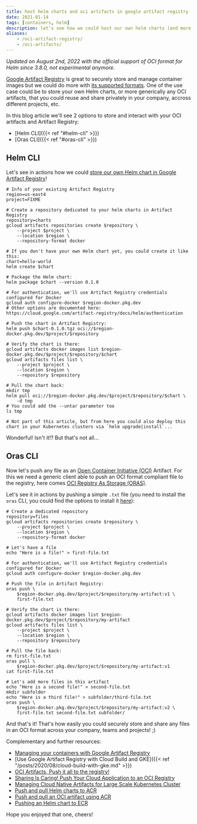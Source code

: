 ```yaml
---
title: host helm charts and oci artifacts in google artifact registry
date: 2021-01-14
tags: [containers, helm]
description: let's see how we could host our own helm charts (and more generically, any oci artifacts) in google artifact registry
aliases:
    - /oci-artifact-registry/
    - /oci-artifacts/
---
```

_Updated on August 2nd, 2022 with the official support of OCI format for Helm since 3.8.0, not experimental anymore._

[Google Artifact Registry](https://cloud.google.com/blog/products/devops-sre/artifact-registry-is-ga) is great to securely store and manage container images but we could do more with [its supported formats](https://cloud.google.com/artifact-registry/docs/supported-formats). One of the use case could be to store your own Helm charts, or more generically any OCI artifacts, that you could reuse and share privately in your company, accross different projects, etc.

In this blog article we'll see 2 options to store and interact with your OCI artifacts and Artifact Registry:
- [Helm CLI]({{< ref "#helm-cli" >}})
- [Oras CLI]({{< ref "#oras-cli" >}})

## Helm CLI

Let's see in actions how we could [store our own Helm chart in Google Artifact Registry](https://cloud.google.com/artifact-registry/docs/helm)!
```
# Info of your existing Artifact Registry
region=us-east4
project=FIXME

# Create a repository dedicated to your helm charts in Artifact Registry
repository=charts
gcloud artifacts repositories create $repository \
    --project $project \
    --location $region \
    --repository-format docker

# If you don't have your own Helm chart yet, you could create it like this:
chart=hello-world
helm create $chart

# Package the Helm chart:
helm package $chart --version 0.1.0

# For authentication, we'll use Artifact Registry credentials configured for Docker
gcloud auth configure-docker $region-docker.pkg.dev
# Other options are documented here: https://cloud.google.com/artifact-registry/docs/helm/authentication

# Push the chart in Artifact Registry:
helm push $chart-0.1.0.tgz oci://$region-docker.pkg.dev/$project/$repository

# Verify the chart is there:
gcloud artifacts docker images list $region-docker.pkg.dev/$project/$repository/$chart
gcloud artifacts files list \
    --project $project \
    --location $region \
    --repository $repository

# Pull the chart back:
mkdir tmp
helm pull oci://$region-docker.pkg.dev/$project/$repository/$chart \
    -d tmp
# You could add the --untar parameter too    
ls tmp

# Not part of this article, but from here you could also deploy this chart in your Kubernetes clusters via `helm upgrade|install`...
```

Wonderful! Isn't it!? But that's not all...

## Oras CLI

Now let's push any file as an [Open Container Initiative (OCI)](https://opencontainers.org/) Artifact. For this we need a generic client able to push an OCI format compliant file to the registry, here comes [OCI Registry As Storage (ORAS)](https://oras.land/).

Let's see it in actions by pushing a simple `.txt` file (you need to install the `oras` CLI, you could find the options to install it [here](https://oras.land/cli/)):
```
# Create a dedicated repository
repository=files
gcloud artifacts repositories create $repository \
    --project $project \
    --location $region \
    --repository-format docker

# Let's have a file
echo "Here is a file!" > first-file.txt

# For authentication, we'll use Artifact Registry credentials configured for Docker
gcloud auth configure-docker $region-docker.pkg.dev

# Push the file in Artifact Registry:
oras push \
    $region-docker.pkg.dev/$project/$repository/my-artifact:v1 \
    first-file.txt

# Verify the chart is there:
gcloud artifacts docker images list $region-docker.pkg.dev/$project/$repository/my-artifact
gcloud artifacts files list \
    --project $project \
    --location $region \
    --repository $repository

# Pull the file back:
rm first-file.txt
oras pull \
    $region-docker.pkg.dev/$project/$repository/my-artifact:v1
cat first-file.txt

# Let's add more files in this artifact
echo "Here is a second file!" > second-file.txt
mkdir subfolder
echo "Here is a third file!" > subfolder/third-file.txt
oras push \
    $region-docker.pkg.dev/$project/$repository/my-artifact:v2 \
    first-file.txt second-file.txt subfolder/
```

And that's it! That's how easily you could securely store and share any files in an OCI format across your company, teams and projects! ;)

Complementary and further resources:
- [Managing your containers with Google Artifact Registry](https://cloud.google.com/artifact-registry/docs/docker)
- [Use Google Artifact Registry with Cloud Build and GKE]({{< ref "/posts/2020/08/cloud-build-with-gke.md" >}})
- [OCI Artifacts, Push it all to the registry!](https://jzelinskie.com/posts/oci-artifacts/)
- [Sharing Is Caring! Push Your Cloud Application to an OCI Registry](https://youtu.be/MIAJaAr3gCk?list=PLj6h78yzYM2O1wlsM-Ma-RYhfT5LKq0XC)
- [Managing Cloud Native Artifacts for Large Scale Kubernetes Cluster](https://youtu.be/BNQHowtj2dY?list=PLj6h78yzYM2Pn8RxfLh2qrXBDftr6Qjut)
- [Push and pull Helm charts to ACR](https://docs.microsoft.com/azure/container-registry/container-registry-helm-repos)
- [Push and pull an OCI artifact using ACR](https://docs.microsoft.com/azure/container-registry/container-registry-oci-artifacts)
- [Pushing an Helm chart to ECR](https://docs.aws.amazon.com/AmazonECR/latest/userguide/push-oci-artifact.html)

Hope you enjoyed that one, cheers!